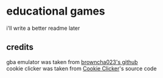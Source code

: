 # educational games
i'll write a better readme later
## credits
gba emulator was taken from [browncha023's github](https://browncha023.github.io/GBA/) <br>
cookie clicker was taken from [Cookie Clicker](https://orteil.dashnet.org/cookieclicker/)'s source code

